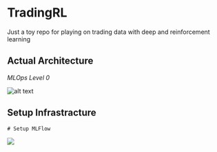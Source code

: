# TradingRL
Just a toy repo for playing on trading data with deep and reinforcement learning

## Actual Architecture

*MLOps Level 0*

![alt text](https://cloud.google.com/architecture/images/mlops-continuous-delivery-and-automation-pipelines-in-machine-learning-2-manual-ml.svg)

## Setup Infrastracture 

```
# Setup MLFlow

```

![](https://mlflow.org/docs/latest/_images/scenario_1.png)